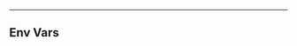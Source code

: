 <!-- Space: Projects -->
<!-- Parent: Resume -->
<!-- Title: Env Vars Resume -->

<!-- Label: Resume -->
<!-- Label: Project -->
<!-- Label: Env Vars -->
<!-- Include: disclaimer.md -->
<!-- Include: ac:toc -->

---

## Env Vars
